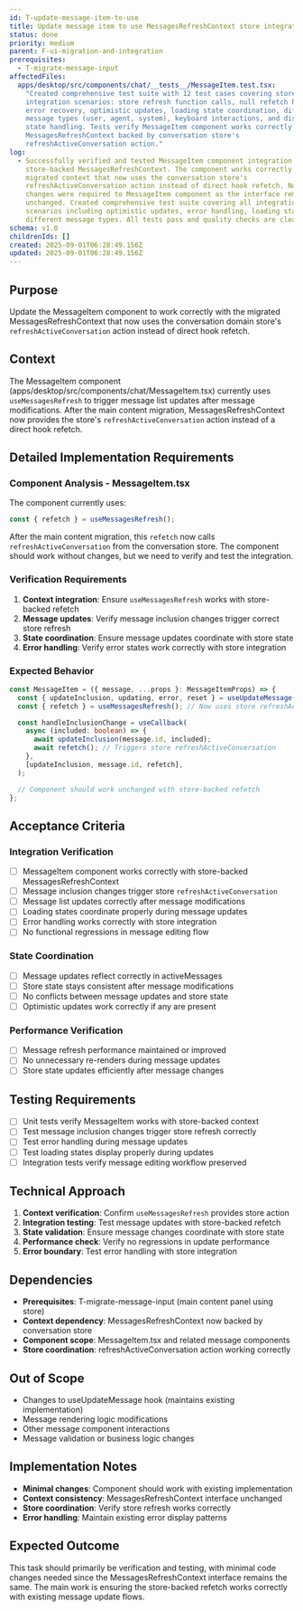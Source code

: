 ```yaml
---
id: T-update-message-item-to-use
title: Update message item to use MessagesRefreshContext store integration
status: done
priority: medium
parent: F-ui-migration-and-integration
prerequisites:
  - T-migrate-message-input
affectedFiles:
  apps/desktop/src/components/chat/__tests__/MessageItem.test.tsx:
    "Created comprehensive test suite with 12 test cases covering store
    integration scenarios: store refresh function calls, null refetch handling,
    error recovery, optimistic updates, loading state coordination, different
    message types (user, agent, system), keyboard interactions, and disabled
    state handling. Tests verify MessageItem component works correctly with
    MessagesRefreshContext backed by conversation store's
    refreshActiveConversation action."
log:
  - Successfully verified and tested MessageItem component integration with
    store-backed MessagesRefreshContext. The component works correctly with the
    migrated context that now uses the conversation store's
    refreshActiveConversation action instead of direct hook refetch. No code
    changes were required to MessageItem component as the interface remains
    unchanged. Created comprehensive test suite covering all integration
    scenarios including optimistic updates, error handling, loading states, and
    different message types. All tests pass and quality checks are clean.
schema: v1.0
childrenIds: []
created: 2025-09-01T06:28:49.156Z
updated: 2025-09-01T06:28:49.156Z
---
```


## Purpose

Update the MessageItem component to work correctly with the migrated MessagesRefreshContext that now uses the conversation domain store's `refreshActiveConversation` action instead of direct hook refetch.

## Context

The MessageItem component (apps/desktop/src/components/chat/MessageItem.tsx) currently uses `useMessagesRefresh` to trigger message list updates after message modifications. After the main content migration, MessagesRefreshContext now provides the store's `refreshActiveConversation` action instead of a direct hook refetch.

## Detailed Implementation Requirements

### Component Analysis - MessageItem.tsx

The component currently uses:

```typescript
const { refetch } = useMessagesRefresh();
```

After the main content migration, this `refetch` now calls `refreshActiveConversation` from the conversation store. The component should work without changes, but we need to verify and test the integration.

### Verification Requirements

1. **Context integration**: Ensure `useMessagesRefresh` works with store-backed refetch
2. **Message updates**: Verify message inclusion changes trigger correct store refresh
3. **State coordination**: Ensure message updates coordinate with store state
4. **Error handling**: Verify error states work correctly with store integration

### Expected Behavior

```typescript
const MessageItem = ({ message, ...props }: MessageItemProps) => {
  const { updateInclusion, updating, error, reset } = useUpdateMessage();
  const { refetch } = useMessagesRefresh(); // Now uses store refreshActiveConversation

  const handleInclusionChange = useCallback(
    async (included: boolean) => {
      await updateInclusion(message.id, included);
      await refetch(); // Triggers store refreshActiveConversation
    },
    [updateInclusion, message.id, refetch],
  );

  // Component should work unchanged with store-backed refetch
};
```

## Acceptance Criteria

### Integration Verification

- [ ] MessageItem component works correctly with store-backed MessagesRefreshContext
- [ ] Message inclusion changes trigger store `refreshActiveConversation`
- [ ] Message list updates correctly after message modifications
- [ ] Loading states coordinate properly during message updates
- [ ] Error handling works correctly with store integration
- [ ] No functional regressions in message editing flow

### State Coordination

- [ ] Message updates reflect correctly in activeMessages
- [ ] Store state stays consistent after message modifications
- [ ] No conflicts between message updates and store state
- [ ] Optimistic updates work correctly if any are present

### Performance Verification

- [ ] Message refresh performance maintained or improved
- [ ] No unnecessary re-renders during message updates
- [ ] Store state updates efficiently after message changes

## Testing Requirements

- [ ] Unit tests verify MessageItem works with store-backed context
- [ ] Test message inclusion changes trigger store refresh correctly
- [ ] Test error handling during message updates
- [ ] Test loading states display properly during updates
- [ ] Integration tests verify message editing workflow preserved

## Technical Approach

1. **Context verification**: Confirm `useMessagesRefresh` provides store action
2. **Integration testing**: Test message updates with store-backed refetch
3. **State validation**: Ensure message changes coordinate with store state
4. **Performance check**: Verify no regressions in update performance
5. **Error boundary**: Test error handling with store integration

## Dependencies

- **Prerequisites**: T-migrate-message-input (main content panel using store)
- **Context dependency**: MessagesRefreshContext now backed by conversation store
- **Component scope**: MessageItem.tsx and related message components
- **Store coordination**: refreshActiveConversation action working correctly

## Out of Scope

- Changes to useUpdateMessage hook (maintains existing implementation)
- Message rendering logic modifications
- Other message component interactions
- Message validation or business logic changes

## Implementation Notes

- **Minimal changes**: Component should work with existing implementation
- **Context consistency**: MessagesRefreshContext interface unchanged
- **Store coordination**: Verify store refresh works correctly
- **Error handling**: Maintain existing error display patterns

## Expected Outcome

This task should primarily be verification and testing, with minimal code changes needed since the MessagesRefreshContext interface remains the same. The main work is ensuring the store-backed refetch works correctly with existing message update flows.
